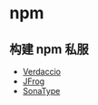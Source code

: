 # npm

## 构建 npm 私服

- [Verdaccio](/npm/verdaccio.md)
- [JFrog](https://jfrog.com/)
- [SonaType](https://www.sonatype.com/)
